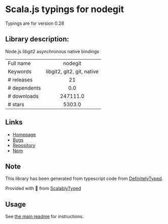 
# Scala.js typings for nodegit

Typings are for version 0.28

## Library description:
Node.js libgit2 asynchronous native bindings

|                    |                 |
| ------------------ | :-------------: |
| Full name          | nodegit |
| Keywords           | libgit2, git2, git, native |
| # releases         | 21 |
| # dependents       | 0.0 |
| # downloads        | 247111.0 |
| # stars            | 5303.0 |

## Links
- [Homepage](http://nodegit.org)
- [Bugs](https://github.com/nodegit/nodegit/issues)
- [Repository](https://github.com/nodegit/nodegit)
- [Npm](https://www.npmjs.com/package/nodegit)
    


## Note
This library has been generated from typescript code from [DefinitelyTyped](https://definitelytyped.org).

Provided with :purple_heart: from [ScalablyTyped](https://github.com/oyvindberg/ScalablyTyped)

## Usage
See [the main readme](../../readme.md) for instructions.


